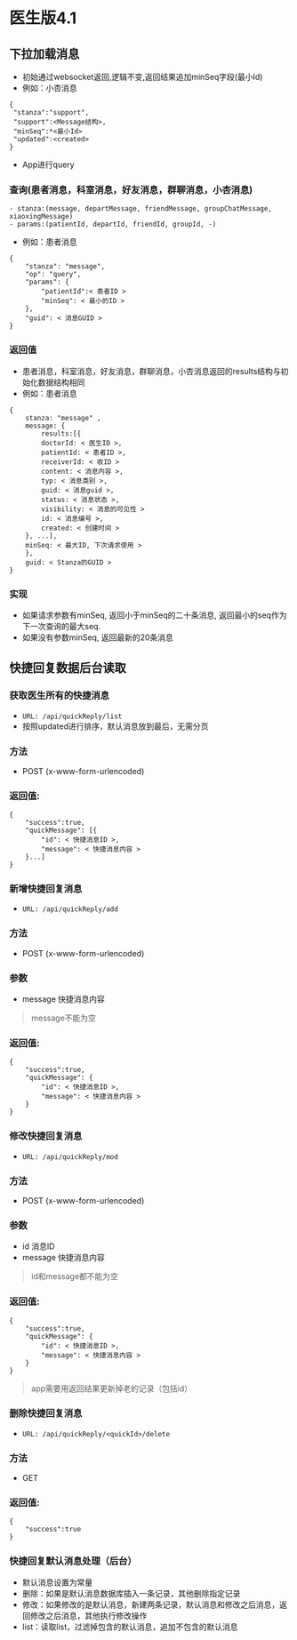 # 医生版4.1

## 下拉加载消息
- 初始通过websocket返回,逻辑不变,返回结果追加minSeq字段(最小Id)
- 例如：小杏消息
```
{
 "stanza":"support",
 "support":<Message结构>,
 "minSeq":*<最小Id>
 "updated":<created>
}
```
- App进行query

### 查询(患者消息，科室消息，好友消息，群聊消息，小杏消息)
```
- stanza:(message, departMessage, friendMessage, groupChatMessage, xiaoxingMessage)
- params:(patientId, departId, friendId, groupId, -)
```
- 例如：患者消息
```
{
    "stanza": "message", 
    "op": "query",
    "params": {
        "patientId":< 患者ID >
        "minSeq": < 最小的ID >
    },
    "guid": < 消息GUID > 
}
```
### 返回值
- 患者消息，科室消息，好友消息，群聊消息，小杏消息返回的results结构与初始化数据结构相同
- 例如：患者消息
```
{
    stanza: "message" ,
    message: {
        results:[{
        doctorId: < 医生ID >,
        patientId: < 患者ID >,
        receiverId: < 收ID >
        content: < 消息内容 >,
        typ: < 消息类别 >,
        guid: < 消息guid >,
        status: < 消息状态 >,
        visibility: < 消息的可见性 >
        id: < 消息编号 >,
        created: < 创建时间 >
    }, ...],
    minSeq: < 最大ID, 下次请求使用 >
    },
    guid: < Stanza的GUID >
}
```
### 实现
- 如果请求参数有minSeq, 返回小于minSeq的二十条消息, 返回最小的seq作为下一次查询的最大seq.
- 如果没有参数minSeq, 返回最新的20条消息

## 快捷回复数据后台读取

### 获取医生所有的快捷消息

- `URL: /api/quickReply/list`
- 按照updated进行排序，默认消息放到最后，无需分页

### 方法

- POST (x-www-form-urlencoded)

### 返回值: 
```
{
    "success":true,
    "quickMessage": [{
        "id": < 快捷消息ID >,
        "message": < 快捷消息内容 >
    }...]
}
```
### 新增快捷回复消息

- `URL: /api/quickReply/add`

### 方法

- POST (x-www-form-urlencoded)

### 参数

- message 快捷消息内容

> message不能为空

### 返回值: 
```
{
    "success":true,
    "quickMessage": {
        "id": < 快捷消息ID >,
        "message": < 快捷消息内容 >
    }
}
```
### 修改快捷回复消息

- `URL: /api/quickReply/mod`

### 方法

- POST (x-www-form-urlencoded)

### 参数

- id 消息ID
- message 快捷消息内容

> id和message都不能为空

### 返回值: 
```
{
    "success":true,
    "quickMessage": {
        "id": < 快捷消息ID >,
        "message": < 快捷消息内容 >
    }
}
```
> app需要用返回结果更新掉老的记录（包括id）

### 删除快捷回复消息

- `URL: /api/quickReply/<quickId>/delete`

### 方法

- GET

### 返回值: 
```
{
    "success":true
}
```
### 快捷回复默认消息处理（后台）

- 默认消息设置为常量
- 删除：如果是默认消息数据库插入一条记录，其他删除指定记录
- 修改：如果修改的是默认消息，新建两条记录，默认消息和修改之后消息，返回修改之后消息，其他执行修改操作
- list：读取list，过滤掉包含的默认消息，追加不包含的默认消息
